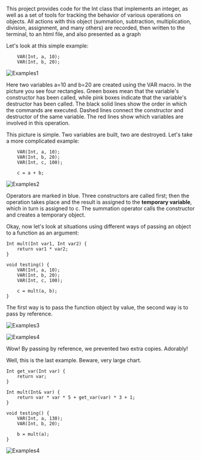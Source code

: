 
This project provides code for the Int class that implements an integer, as well as a set of tools for tracking the behavior of various operations on objects. All actions with this object (summation, subtraction, multiplication, division, assignment, and many others) are recorded, then written to the terminal, to an html file, and also presented as a graph

Let's look at this simple example: 
```
	VAR(Int, a, 10);
	VAR(Int, b, 20);
```
![Examples1](https://github.com/owl1234/MIPT_projects_4_sem/blob/master/Dumping_int/Examples/picture1.png)

Here two variables a=10 and b=20 are created using the VAR macro. In the picture you see four rectangles. Green boxes mean that the variable's constructor has been called, while pink boxes indicate that the variable's destructor has been called. The black solid lines show the order in which the commands are executed. Dashed lines connect the constructor and destructor of the same variable. The red lines show which variables are involved in this operation. 

This picture is simple. Two variables are built, two are destroyed. Let's take a more complicated example:
```
	VAR(Int, a, 10);
	VAR(Int, b, 20);
	VAR(Int, c, 100);

	c = a + b;
```
![Examples2](https://github.com/owl1234/MIPT_projects_4_sem/blob/master/Dumping_int/Examples/picture2.png)

Operators are marked in blue. Three constructors are called first; then the operation takes place and the result is assigned to the **temporary variable**, which in turn is assigned to c. The summation operator calls the constructor and creates a temporary object.

Okay, now let's look at situations using different ways of passing an object to a function as an argument:

```
Int mult(Int var1, Int var2) {
	return var1 * var2;
}

void testing() {
	VAR(Int, a, 10);
	VAR(Int, b, 20);
	VAR(Int, c, 100);

	c = mult(a, b);
}
```

The first way is to pass the function object by value, the second way is to pass by reference.

![Examples3](https://github.com/owl1234/MIPT_projects_4_sem/blob/master/Dumping_int/Examples/picture3.png)

![Examples4](https://github.com/owl1234/MIPT_projects_4_sem/blob/master/Dumping_int/Examples/picture4.png)

Wow! By passing by reference, we prevented two extra copies. Adorably!

Well, this is the last example. Beware, very large chart. 

```
Int get_var(Int var) {
	return var;
}

Int mult(Int& var) {
	return var * var * 5 + get_var(var) * 3 + 1;
}

void testing() {
	VAR(Int, a, 130);
	VAR(Int, b, 20);

	b = mult(a);
}
```

![Examples4](https://github.com/owl1234/MIPT_projects_4_sem/blob/master/Dumping_int/Examples/picture5.png)

